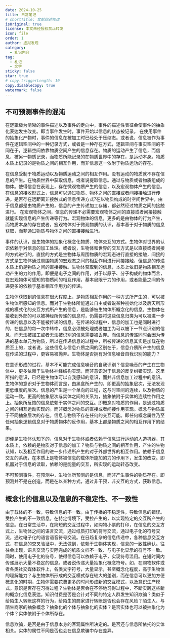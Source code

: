 ```yaml
---
date: 2024-10-25
title: 日常笔记
# shortTitle: 文献综述修改
isOriginal: true
license: 本文未经授权禁止转发
icon: file
order: 1
author: 虚拟发现
category:
  - 札记内容
tag:
  - 札记
  - 文字
sticky: false
star: true
# copy.triggerLength: 10
copy.disableCopy: true
watermark: false
---
```


<!-- more -->

## 不可预测事件的混沌
在逻辑极为清晰的事件描述以及事件的走向中，事件的描述性表征会使事件的抽象化表达发生改变。即当事件发生时，事件开始以信息的状态被记录。
在使用事件的抽象化产物时，事件的信息在被加工时已经处于压缩态。或者说，信息被作为事件在逻辑空间中的一种记录方式，或者是一种存在方式，逻辑空间与事实空间的不同在于，逻辑空间依靠物质空间产生的信息存在。物质的运动产生了信息，而信息，被另一物质记录，而物质所能记录的在物质世界中的存在，是运动本身。物质本质上记录的是物质之间的相互作用，而非信息这一依附于物质运功的存在。

在信息受制于物质运动以及物质运动之间的相互作用。没有运动的物质就不存在信息的产生。在物质世界中获取信息，或者说提取信息。通过与物质或者物质组成的物体。使得信息在表现上，存在微观物质产生的信息，以及宏观物体产生的信息。在信息的接收形式上，信息可以通过物质、物体之间的直接或者间接接触进行传递。是否存在远距离非接触式的信息传递方式?在以物质构成的时空间世界中，由于信息都是由物质产生的，信息的产生传递加工存储，都必然经过物质之间的接触进行。
在宏观物体之间，信息的传递不必需要宏观物体之间的直接或者间接接触就能实现信息的产生传递等行为。宏观物体的信息，更多的是由物体的行为产生，而物质本身的存在或者，宏观物体对于微观物质的认识，基本基于对于物质的信息获取，而非通过物质与物体之间的直接接触进行。

事件的认识，是生物体的抽象化概念化物质、物体交互的方式。生物体对世界的认识依赖于对信息的加工处理。或者说，生物体和世界的交互方式是以直接或者间接的方式进行的，直接的方式是生物体与周围物质的宏观态进行直接的接触，间接的方式是生物体通过周围物质的宏观态之间的相互作用进行间接接触，但信息的传递本质上仍是物质之间的直接接触。生物体获取到的信息，本质上依旧是物质相互运功产生的力的作用。即便是电子之间的作用，对于以原子、分子构成的物体而言，在宏观物体可感知的物质间的相互作用，基本局限于力的作用，或者能量之间的传递更多的依赖于基本相互作用力的传递。

生物体获取到的信息在很大程度上，是物质相互作用的一种方式所产生的，可以被生物体所感知的信息。而对于生物体所能通过自主或者说某种初始化以及后天所形成的模式化的交互方式所产生的信息，是能够被生物体所概念化的信息。生物体在接收到外部的可以被神经所传递的信息时，仍需要将这些信息归类为可以被进一步传递的信息以及不能被传递的信息。在传递的过程中，信息的加工也是同时进行的，在信息的每一次中转中，信息必须被处理或者加工为可以被下一节点识别的信息，而无法被加工或者无法被识别的信息需要被丢弃。而信息的传递同时会因为传递的基本单元为物质，所以在传递信息的过程中，所被传递的信息其实是加载在物质至上的，或者说，这些信息与信息介质之间的区别在于，信息介质所产生的信息在传递的过程中，更容易被抛弃。生物体是否拥有对信息噪音自我识别的能力？

在意识形成的过程，基本不可能完成信息噪音的自我识别？信息噪音的产生在生物体中，更多依赖于生物体神经结构实现，而非意识对于信息的反复纠错实现。这里所指的意识，已经是生物体可以自我感知的意识，而并非信息加工过程中的意识。生物体的意识对于生物体而言是，由黑盒所产生的，即更高的抽象层次，无法发现更低维度的层次。信息的产生是一个单向的过程，这与时空间的连续，以及物质的运动一致。更高的抽象层次与实体之间的关系为，抽象依附于实体的连续性作用之上。抽象所反馈的信息依赖于实体之间的交互。即概念对物质的作用，是通过物质之间的相互运动实现的。而非概念对物质的直接或者间接作用实现。概念与物质属于不同抽象层次的存在。信息与物质不存在任何的交互可能。即任何概念属性乃至任何抽象逻辑信息对于物质物体的反作用，基本上都是物质之间的相互作用下的结果。

即便是生物体认知下的，信息对于生物体或者依赖于信息进行运动的人造机器，其本质上，依赖的是物质对于信息的加工？物质与物质之间的相互作用，产生的生物认知，以及相互作用的进一步传递所产生的对于外部世界的相互作用。依赖于信息交互的系统，在本质上是物体被信息的载体所施加的力的作用下，发生的改变。即机器对于信息的读取，依赖的是能量的交互，所实现的运动转态改变。

不可预测事件，在预测中，生物体所预测的是信息，而非产生事件的物质存在。即预测并不是在创造，而是在以某种方式，通过非干预，非交互的方式，获取信息。


## 概念化的信息以及信息的不稳定性、不一致性
由于载体的不一致，导致信息的不一致。由于传播的不稳定性，导致信息的错误。受控产生的不一致信息。在特定情境下，受控产生的，以实现特定的交互所产生的信息。在日常生活中，在简短的交互过程中，如购物小票的打印，在信息的交互方式上，生物体之间的语言交流，通过纸质打印的符号交流，通过电子化的符号交流，通过电子化的语言语音符号交流。在日趋复杂的信息传递中，各种信息交互方式，在信息的交叉验证中，无法做到，依赖于生物体实现，信息的一致性确认。往往会出现，语言交流与实际完成的纸质文档不一致、与电子化显示的符号不一致。同时，使用电子化的符号，使得信息可以依赖于电子，实现符号滥用。在短时间内传递展示大量不稳定的信息。或者说传递大量抽象化概念符号。如，在购物软件或者各类社交媒体软件上，各类文字符号，大量显示，甚至概念化程度，高于生物体的理解能力？与生物体所形成的交互模式存在较大的差别，而在信息可以更加方便概念化的时期，生物体需要花费更多的时间形成新的交互模式，以及意识生产模式。意识是否存在习得过程？生物体是否会在不停地习得过程中，不断实践这些新的概念化信息表达。知识付费是否是会针对不同的特定人群发生知识欺骗？类似于给陌生人转账这样的行为，给陌生的商家进行转账是否也会存在风险？陌生人、与陌生商家的抽象概念？抽象化的个体与抽象化的实体？是否实体也可以被抽象化为个体？实体依附于个体所存在。

信息欺骗，是否是由于信息本身的客观属性所决定的。是否还与信息所依托的实体相关。实体的属性不同是否也会在信息欺骗中存在差异。